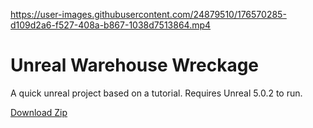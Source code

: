 https://user-images.githubusercontent.com/24879510/176570285-d109d2a6-f527-408a-b867-1038d7513864.mp4

# Unreal Warehouse Wreckage
A quick unreal project based on a tutorial. Requires Unreal 5.0.2 to run.

[Download Zip](https://drive.google.com/file/d/1hT7eCa02E9tnb0U0qMvNa9kv3xZCY-iZ/view?usp=sharing)
